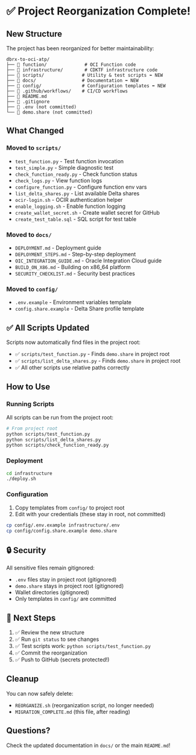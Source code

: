 # ✅ Project Reorganization Complete!

## New Structure

The project has been reorganized for better maintainability:

```
dbrx-to-oci-atp/
├── 📁 function/              # OCI Function code
├── 📁 infrastructure/        # CDKTF infrastructure code
├── 📁 scripts/              # Utility & test scripts ⬅️ NEW
├── 📁 docs/                 # Documentation ⬅️ NEW
├── 📁 config/               # Configuration templates ⬅️ NEW
├── 📁 .github/workflows/    # CI/CD workflows
├── 📄 README.md
├── 📄 .gitignore
├── 📄 .env (not committed)
└── 📄 demo.share (not committed)
```

## What Changed

### Moved to `scripts/`
- `test_function.py` - Test function invocation
- `test_simple.py` - Simple diagnostic test
- `check_function_ready.py` - Check function status
- `check_logs.py` - View function logs
- `configure_function.py` - Configure function env vars
- `list_delta_shares.py` - List available Delta shares
- `ocir-login.sh` - OCIR authentication helper
- `enable_logging.sh` - Enable function logging
- `create_wallet_secret.sh` - Create wallet secret for GitHub
- `create_test_table.sql` - SQL script for test table

### Moved to `docs/`
- `DEPLOYMENT.md` - Deployment guide
- `DEPLOYMENT_STEPS.md` - Step-by-step deployment
- `OIC_INTEGRATION_GUIDE.md` - Oracle Integration Cloud guide
- `BUILD_ON_X86.md` - Building on x86_64 platform
- `SECURITY_CHECKLIST.md` - Security best practices

### Moved to `config/`
- `.env.example` - Environment variables template
- `config.share.example` - Delta Share profile template

## ✅ All Scripts Updated

Scripts now automatically find files in the project root:
- ✅ `scripts/test_function.py` - Finds `demo.share` in project root
- ✅ `scripts/list_delta_shares.py` - Finds `demo.share` in project root
- ✅ All other scripts use relative paths correctly

## How to Use

### Running Scripts

All scripts can be run from the project root:

```bash
# From project root
python scripts/test_function.py
python scripts/list_delta_shares.py
python scripts/check_function_ready.py
```

### Deployment

```bash
cd infrastructure
./deploy.sh
```

### Configuration

1. Copy templates from `config/` to project root
2. Edit with your credentials (these stay in root, not committed)

```bash
cp config/.env.example infrastructure/.env
cp config/config.share.example demo.share
```

## 🔒 Security

All sensitive files remain gitignored:
- `.env` files stay in project root (gitignored)
- `demo.share` stays in project root (gitignored)
- Wallet directories (gitignored)
- Only templates in `config/` are committed

## 📝 Next Steps

1. ✅ Review the new structure
2. ✅ Run `git status` to see changes
3. ✅ Test scripts work: `python scripts/test_function.py`
4. ✅ Commit the reorganization
5. ✅ Push to GitHub (secrets protected!)

## Cleanup

You can now safely delete:
- `REORGANIZE.sh` (reorganization script, no longer needed)
- `MIGRATION_COMPLETE.md` (this file, after reading)

## Questions?

Check the updated documentation in `docs/` or the main `README.md`!
